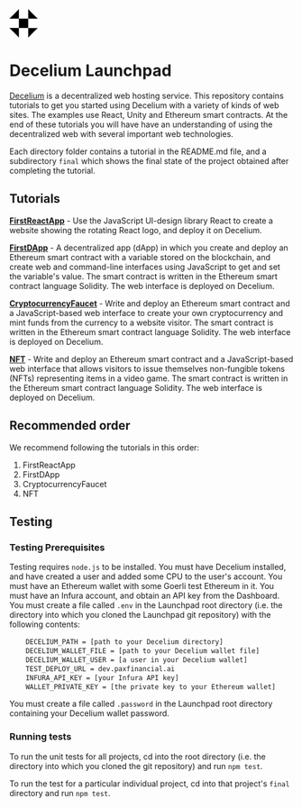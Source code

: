 <img src="./Logo.png" alt="Decelium Logo" width="50" />

# Decelium Launchpad

[Decelium](https://www.decelium.com/) is a decentralized web hosting service. This repository contains tutorials to get you started using Decelium with a variety of kinds of web sites. The examples use React, Unity and Ethereum smart contracts. At the end of these tutorials you will have have an understanding of using the decentralized web with several important web technologies. 

Each directory folder contains a tutorial in the README.md file, and a subdirectory `final` which shows the final state of the project obtained after completing the tutorial.


## Tutorials

[**FirstReactApp**](./FirstReactApp/README.md) - Use the JavaScript UI-design library React to create a website showing the rotating React logo, and deploy it on Decelium.

[**FirstDApp**](./FirstDApp/README.md) - A decentralized app (dApp) in which you create and deploy an Ethereum smart contract with a variable stored on the blockchain, and create web and command-line interfaces using JavaScript to get and set the variable's value. The smart contract is written in the Ethereum smart contract language Solidity. The web interface is deployed on Decelium.

[**CryptocurrencyFaucet**](./CryptocurrencyFaucet/README.md) - Write and deploy an Ethereum smart contract and a JavaScript-based web interface to create your own cryptocurrency and mint funds from the currency to a website visitor. The smart contract is written in the Ethereum smart contract language Solidity. The web interface is deployed on Decelium.

[**NFT**](./NFT/README.md) - Write and deploy an Ethereum smart contract and a JavaScript-based web interface that allows visitors to issue themselves non-fungible tokens (NFTs) representing items in a video game. The smart contract is written in the Ethereum smart contract language Solidity. The web interface is deployed on Decelium.


## Recommended order

We recommend following the tutorials in this order:

1. FirstReactApp
2. FirstDApp
3. CryptocurrencyFaucet
4. NFT

## Testing

### Testing Prerequisites

Testing requires `node.js` to be installed. You must have Decelium installed, and have created a user and added some CPU to the user's account. You must have an Ethereum wallet with some Goerli test Ethereum in it. 
You must have an Infura account, and obtain an API key from the Dashboard.
You must create a file called `.env` in the Launchpad root directory (i.e. the directory into which you cloned the Launchpad git repository) with the following contents:

        DECELIUM_PATH = [path to your Decelium directory]
        DECELIUM_WALLET_FILE = [path to your Decelium wallet file]
        DECELIUM_WALLET_USER = [a user in your Decelium wallet]
        TEST_DEPLOY_URL = dev.paxfinancial.ai
        INFURA_API_KEY = [your Infura API key]
        WALLET_PRIVATE_KEY = [the private key to your Ethereum wallet]

You must create a file called `.password` in the Launchpad root directory containing your Decelium wallet password.

### Running tests

To run the unit tests for all projects, cd into the root directory (i.e. the directory into which you cloned the git repository) and run `npm test`.

To run the test for a particular individual project, cd into that project's `final` directory and run `npm test`.



